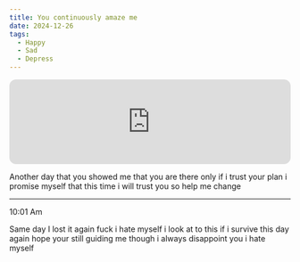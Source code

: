 ```yaml
---
title: You continuously amaze me
date: 2024-12-26
tags:
  - Happy
  - Sad
  - Depress
---
```


<iframe style="border-radius:12px" src="https://open.spotify.com/embed/track/1jZRYHbisAjzn30uoyrtYa?utm_source=generator" width="100%" height="152" frameBorder="0" allowfullscreen="" allow="autoplay; clipboard-write; encrypted-media; fullscreen; picture-in-picture" loading="lazy"></iframe>

Another day that you showed me that you are there only if i trust your plan i promise myself that this time i will trust you so help me change

---
10:01 Am

Same day I lost it again fuck i hate myself i look at to this if i survive this day again hope your still guiding me though i always disappoint you i hate myself